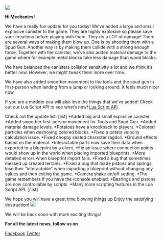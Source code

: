 ![](https://i.imgur.com/954GnJ9.png)

**Hi Mechanics!**


We have a really fun update for you today! We’ve added a large and small explosive canister to the game. They are highly explosive so please save your creations before playing with them. They do a LOT of damage!
There are several ways of making them blow up. One is by shooting them with a Spud Gun. Another way is by making them collide with a strong enough force.
Together with the canister, we’ve also added material damage to the game where for example metal blocks take less damage than wood blocks. 

We have balanced the canisters collision sensitivity a lot and we think it’s better now. However, we might tweak them more over time.

We have also added smoother movement to the tools and the spud gun in first-person when landing from a jump or looking around. It feels much nicer now.

If you are a modder you will also love the things that we’ve added!
Check out our Lua Script API to see what’s new!
[Lua Script API](http://scrapmechanic.com/api/whats_new.html)

Check out the update list:
[list]
*Added big and small explosive canister.
*Added smoother first-person movement for Tools and Spud Gun.
*Added material damage levels.
*Potatoes have a knockback to players.
*Colored particles when destroying colored blocks.
*Fixed a potato velocity calculation issue.
*Fixed choppy seated character ragdoll.
*Ground effects based on the material.
*Interactable parts now save their data when exported to a blueprint by a client.
*Fix an issue where connection points would show up in the world when placing imported blueprints.
*More detailed errors when blueprint import fails.
*Fixed a bug that sometimes messed up created terrains.
*Fixed a bug that made pistons and springs lose their "interactable" when importing a blueprint without changing any values and then exiting the game.
*Camera shake on/off setting.
*The game remembers if you have the /console enabled.
*Bearings and pistons are now controllable by scripts.
*Many more scripting features in the Lua Script API.
[/list]

We hope you will have a great time blowing things up
Enjoy the satisfying destruction! 
![](https://i.imgur.com/f3pAsJa.gif)

We will be back soon with more exciting things!

**For all the latest news, follow us on**

[Facebook](https://www.facebook.com/scrapmechanic/)
[Twitter](https://twitter.com/ScrapMechanic)